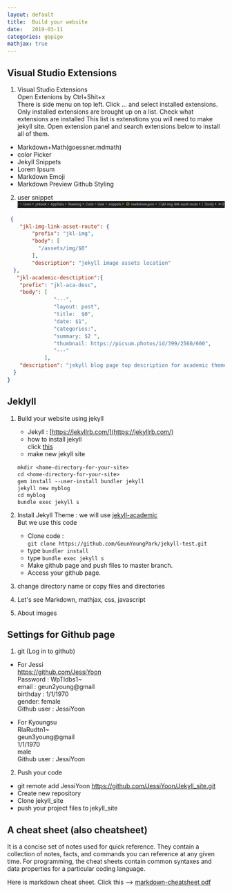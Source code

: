 ```yaml
---
layout: default
title:  Build your website
date:   2019-03-11
categories: gopigo
mathjax: true
---
```



## Visual Studio Extensions   
1. Visual Studio Extensions   
    Open Extenions by Ctrl+Shit+x  
    There is side menu on top left. Click ... and select installed extensions. Only installed extensions are brought up on a list. Check what extensions are installed
    This list is extenstions you will need to make jekyll site. 
    Open extension panel and search extensions below to install all of them.    
* Markdown+Math(goessner.mdmath)
* color Picker
* Jekyll Snippets
* Lorem Ipsum
* Markdown Emoji
* Markdown Preview Github Styling  

2. user snippet  
![ markdown snippet](/assets/img/markdownsnippet.JPG)   
  
```JSON 
 {
	"jkl-img-link-asset-route": {
        "prefix": "jkl-img",
        "body": [
          "/assets/img/$0"
        ],
        "description": "jekyll image assets location"
  },
   "jkl-academic-desctiption":{
    "prefix": "jkl-aca-desc",
    "body": [
               "---",
               "layout: post",               
               "title:  $0",
               "date: $1", 
               "categories:",
               "summary: $2 ",
               "thumbnail: https://picsum.photos/id/399/2560/600",
               "---"
            ],
    "description": "jekyll blog page top description for academic theme"        
  }
}
```    
## Jeklyll
1. Build your website using jekyll  
    * Jekyll : [https://jekyllrb.com/](https://jekyllrb.com/)   
    * how to install jekyll  
        click [this](https://jekyllrb.com/docs/installation/macos/)  
    * make new jekyll site  

    ```
    mkdir <home-directory-for-your-site>
    cd <home-directory-for-your-site>
    gem install --user-install bundler jekyll
    jekyll new myblog
    cd myblog
    bundle exec jekyll s
    ```
2. Install Jekyll Theme  : we will use [jekyll-academic ](https://github.com/gaalcaras/academic/blob/master/README.md)  
    But we use this code  
    * Clone code :   
    ```git clone https://github.com/GeunYoungPark/jekyll-test.git  ```  
    * type `bundler install`  
    * type `bundle exec jekyll s`  
    * Make github page and push files to master branch.  
    * Access your github page.  
3. change directory name or copy files and directories  
4. Let's see Markdown, mathjax, css, javascript  
5. About images

## Settings for Github page

1. git  (Log in to github)    

* For Jessi   
https://github.com/JessiYoon  
Password : WpTldbs1~  
email : geun2young@gmail  
birthday : 1/1/1970  
gender: female  
Github user : JessiYoon  

* For Kyoungsu          
RlaRudtn1~  
geun3young@gmail  
1/1/1970  
male  
Github user : JessiYoon   

2. Push your code  
* git remote add JessiYoon https://github.com/JessiYoon/Jekyll_site.git  
* Create new repository  
* Clone jekyll_site  
* push your project files to jekyll_site  
   
##  A cheat sheet (also cheatsheet)  
It is a concise set of notes used for quick reference. They contain a collection of notes, facts, and commands you can reference at any given time. For programming, the cheat sheets contain common syntaxes and data properties for a particular coding language.  

Here is markdown cheat sheet. Click this --> [markdown-cheatsheet pdf](/assets/markdown-cheatsheet-online.pdf)
